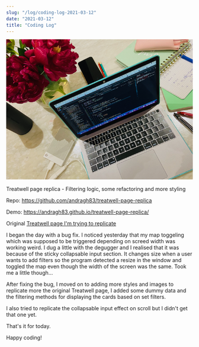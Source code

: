 ```yaml
---
slug: "/log/coding-log-2021-03-12"
date: "2021-03-12"
title: "Coding Log"
---
```


![log9img](../images/log11.png)

Treatwell page replica - Filtering logic, some refactoring and more styling
<p>Repo: <a href="https://github.com/andragh83/treatwell-page-replica" target="_blank"> https://github.com/andragh83/treatwell-page-replica </a> </p>
<p>Demo: <a href="https://andragh83.github.io/treatwell-page-replica/" target="_blank"> https://andragh83.github.io/treatwell-page-replica/ </a></p> 
<p>Original <a href='https://www.treatwell.co.uk/places/treatment-balayage/offer-type-local/in-west-london-london-uk/'>Treatwell page I'm trying to replicate</a></p>

<p>I began the day with a bug fix. I noticed yesterday that my map toggeling which was supposed to be triggered depending on screed width was working weird. I dug a little with the degugger and I realised that it was because of the sticky collapsable input section. It changes size when a user wants to add filters so the program detected a resize in the window and toggled the map even though the width of the screen was the same. Took me a little though...</p>
<p>After fixing the bug, I moved on to adding more styles and images to replicate more the original Treatwell page, I added some dummy data and the filtering methods for displaying the cards based on set filters.</p>
<p>I also tried to replicate the collapsable input effect on scroll but I didn't get that one yet.</p>
<p>That's it for today.</p>
<p>Happy coding!</p>

